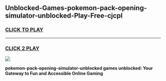 
## Unblocked-Games-pokemon-pack-opening-simulator-unblocked-Play-Free-cjcpl
<h3>
<a href="https://premium76.site?title=pokemon-pack-opening-simulator-unblocked&ref=23A">CLICK TO PLAY</a></h3>
<hr>

<h3>
<a href="https://premium76.site?title=pokemon-pack-opening-simulator-unblocked&ref=23A">CLICK 2 PLAY</a>
  
</h3>

<a href="https://premium76.site?title=pokemon-pack-opening-simulator-unblocked&ref=23A"><img src="https://clearcache.store/games.png"></a>


**pokemon-pack-opening-simulator-unblocked games unblocked: Your Gateway to Fun and Accessible Online Gaming**

